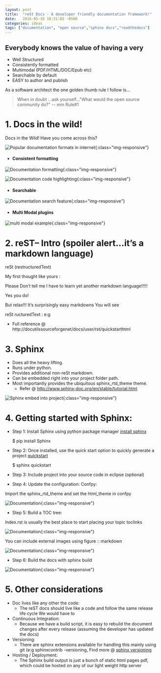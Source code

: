 ```yaml
---
layout: post
title:  "reSt Docs - A developer friendly documentation framework!"
date:   2016-05-16 10:31:02 -0500
categories: ideas
tags: ["documentation", "open source","sphinx docs","readthedocs"]
---
```


## Everybody knows the value of having a very 
 - Well Structured
 - Consistently formatted
 - Multimodal (PDF/HTML/DOC/Epub etc)
 - Searchable by default
 - EASY to author and publish

As a software architect the one golden thumb rule I follow is... 

> When in doubt …ask yourself..."What would the open source community do?" -- mm Rule#1

# 1. Docs in the wild!

Docs in the Wild! Have you come across this?

![Popular documentation formats in internet]({{site.baseurl}}/assets/images/doc-framework/Documentation_Framework-all-0.png){:class="img-responsive"}

- #### Consistent formatting

![Documentation formatting]({{site.baseurl}}/assets/images/doc-framework/Documentation_Framework4.png){:class="img-responsive"}
  
![Documentation code highlighting]({{site.baseurl}}/assets/images/doc-framework/Documentation_Framework5.png){:class="img-responsive"}

- #### Searchable
  
![Documentation search feature]({{site.baseurl}}/assets/images/doc-framework/Documentation_Framework6.png){:class="img-responsive"}

- #### Multi Modal plugins

![multi modal example]({{site.baseurl}}/assets/images/doc-framework/Documentation_Framework7.png){:class="img-responsive"}

# 2. reST– Intro (spoiler alert…it’s a markdown language)

reSt (restructuredText)

My first thought like yours :

Please Don’t tell me  I have to learn yet  another  markdown  language!!!!!

Yes you do!

But relax!!!  It’s surprisingly easy  markdowns  You will see

reSt  ructuredText  :  e:g

  * Full reference @ http://docutilssourceforgenet/docs/user/rst/quickstarthtml

# 3. Sphinx

- Does all the heavy lifting.
- Runs under python.
- Provides additional non-reSt markdown.
- Can be embedded right into your project folder path.
- Most importantly provides the ubiquitous sphinx_rtd_theme theme.
  - Refer @ http://www.sphinx-doc.org/en/stable/tutorial.html

![Sphinx embed into project]({{site.baseurl}}/assets/images/doc-framework/Documentation_Framework9.png){:class="img-responsive"}

# 4. Getting started with Sphinx:

- Step 1: Install Sphinx using python package manager [install sphinx](https://www.sphinx-doc.org/en/master/index.html)
  
    $ pip install Sphinx

- Step 2: Once installed, use the quick start option to quickly generate a project [quickstart](https://www.sphinx-doc.org/en/master/usage/quickstart.html)


    $ sphinx quickstart

- Step 3: Include project into your source code in eclipse (optional)

- Step 4: Update the configuration: Confpy:

Import the sphinx_rtd_theme and set the html_theme in confpy

![Documentation]({{site.baseurl}}/assets/images/doc-framework/Documentation_Framework10.png){:class="img-responsive"}

- Step 5: Build a TOC tree:

Index.rst is usually the best place to start placing your topic toclinks

![Documentation]({{site.baseurl}}/assets/images/doc-framework/Documentation_Framework11.png){:class="img-responsive"}

You can include external images using figure  :: markdown

![Documentation]({{site.baseurl}}/assets/images/doc-framework/Documentation_Framework12.png){:class="img-responsive"}

- Step 6: Build the docs with sphinx build

![Documentation]({{site.baseurl}}/assets/images/doc-framework/Documentation_Framework13.png){:class="img-responsive"}

# 5. Other considerations

* Doc lives like any other the code:
  * The reST docs should live like a code and follow the same release life cycle We would have to
* Continuous Integration:
  * Because we have a build script,  it is easy to rebuild the document changes after every release (assuming the developer has updated the docs)
* Versioning:
  * There are sphinx extensions available for handling this mainly using git (e:g  sphinxcontrib -versioning, Find more @ [sphinx versioning](https://github.com/sphinx-contrib/sphinxcontrib-versioning)
* Hosting / Deployment:
  * The Sphinx build output is just a bunch of static html pages pdf, which could be hosted on any of our light weight http server



